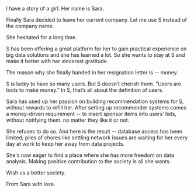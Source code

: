 
I have a story of a girl. Her name is Sara.

Finally Sara decided to leave her current company. Let me use S instead of the company name.

She hesitated for a long time. 

S has been offering a great platform for her to gain practical experience on big data solutions and she has learned a lot. So she wants to stay at S and make it better with her sincerest gratitude.

The reason why she finally handed in her resignation letter is -- money.

S is lucky to have so many users. But S doesn’t cherish them. “Users are tools to make money.” In S, that’s all about the definition of users.

Sara has used up her passion on building recommendation systems for S, without rewards to refill her. After setting up recommender systems comes a money-driven requirement -- to insert sponsor items into users’ lists, without notifying them. no matter they like it or not.

She refuses to do so. And here is the result -- database access has been limited; piles of chores like settling network issues are waiting for her every day at work to keep her away from data projects.

She's now eager to find a place where she has more freedom on data analysis. Making positive contribution to the society is all she wants.

Wish us a better society.

From Sara with love.
